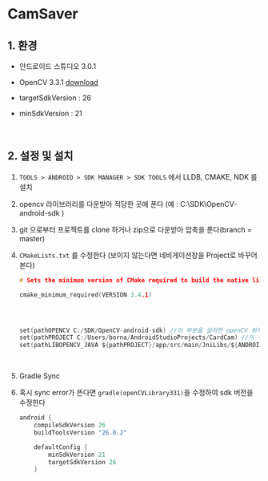 # CamSaver



## 1. 환경

- 안드로이드 스튜디오 3.0.1

- OpenCV 3.3.1 [download](https://sourceforge.net/projects/opencvlibrary/files/opencv-android/3.3.1/opencv-3.3.1-android-sdk.zip/download)

- targetSdkVersion : 26

- minSdkVersion : 21

  ​

## 2. 설정 및 설치

1. `TOOLS > ANDROID > SDK MANAGER > SDK TOOLS` 에서 LLDB, CMAKE, NDK 를 설치

2. opencv 라이브러리를 다운받아 적당한 곳에 푼다 (예 : C:\SDK\OpenCV-android-sdk )

3. git 으로부터 프로젝트를 clone 하거나 zip으로 다운받아 압축을 푼다(branch = master)

4. `CMakeLists.txt` 를 수정한다 (보이지 않는다면 네비게이션창을 Project로 바꾸어 본다)

   ```c
   # Sets the minimum version of CMake required to build the native library.

   cmake_minimum_required(VERSION 3.4.1)




   set(pathOPENCV C:/SDK/OpenCV-android-sdk) //이 부분을 설치한 openCV 위치로
   set(pathPROJECT C:/Users/borna/AndroidStudioProjects/CardCam) //이 부분을 프로젝트 위치로
   set(pathLIBOPENCV_JAVA ${pathPROJECT}/app/src/main/JniLibs/${ANDROID_ABI}/libopencv_java3.so)

   ```

   ​	

5. Gradle Sync

6. 혹시 sync error가 뜬다면 `gradle(openCVLibrary331)`을 수정하여 sdk 버전을 수정한다

   ```c
   android {
       compileSdkVersion 26
       buildToolsVersion "26.0.2"

       defaultConfig {
           minSdkVersion 21
           targetSdkVersion 26
       }

   ```





